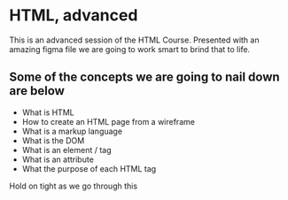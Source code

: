 # HTML, advanced

This is an advanced session of the HTML Course.
Presented with an amazing figma file we are going to work smart to brind that to life.

## Some of the concepts we are going to nail down are below
* What is HTML
* How to create an HTML page from a wireframe
* What is a markup language
* What is the DOM
* What is an element / tag
* What is an attribute
* What the purpose of each HTML tag

Hold on tight as we go through this

